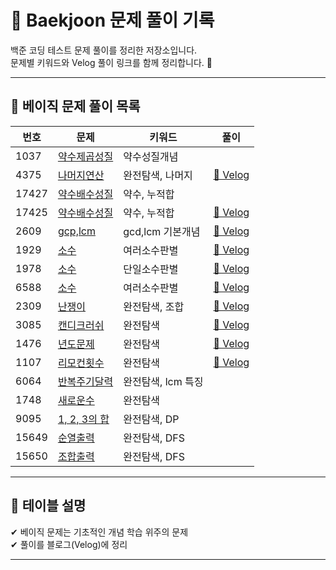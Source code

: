 # 📘 Baekjoon 문제 풀이 기록


백준 코딩 테스트 문제 풀이를 정리한 저장소입니다.  
문제별 키워드와 Velog 풀이 링크를 함께 정리합니다. 🚀



---

## 📌 **베이직 문제 풀이 목록**

| 번호  | 문제 | 키워드 | 풀이 |
|------|------|------|------|
| 1037 | [약수제곱성질](https://www.acmicpc.net/problem/1037) | 약수성질개념 |  |
| 4375 | [나머지연산](https://www.acmicpc.net/problem/4375) | 완전탐색, 나머지 | [🔗 Velog](https://velog.io/@literallyme/%EB%B0%B1%EC%A4%80-4375-%EB%AC%B8%EC%A0%9C%ED%92%80%EC%9D%B4-%EB%82%98%EB%A8%B8%EC%A7%80-%EC%97%B0%EC%82%B0-%EC%84%B1%EC%A7%88-%EC%95%8C%EA%B3%A0%EB%A6%AC%EC%A6%98-647j7rn8) |
| 17427 | [약수배수성질](https://www.acmicpc.net/problem/17427) | 약수, 누적합 | |
| 17425 | [약수배수성질](https://www.acmicpc.net/problem/17425) | 약수, 누적합 | [🔗 Velog](https://velog.io/@literallyme/%EB%B0%B1%EC%A4%80-17425-%EC%95%BD%EC%88%98%EC%9D%98-%ED%95%A9-%EB%AC%B8%EC%A0%9C-%ED%92%80%EC%9D%B4) |
| 2609 | [gcp,lcm](https://www.acmicpc.net/problem/2609) | gcd,lcm 기본개념 | [🔗 Velog](https://velog.io/@literallyme/%EB%B0%B1%EC%A4%80-2609-%EB%AC%B8%EC%A0%9C-%ED%92%80%EC%9D%B4-%EC%B5%9C%EB%8C%80%EA%B3%B5%EC%95%BD%EC%88%98%EC%99%80-%EC%B5%9C%EC%86%8C%EA%B3%B5%EB%B0%B0%EC%88%98-%EA%B5%AC%ED%95%98%EB%8A%94-%EC%95%8C%EA%B3%A0%EB%A6%AC%EC%A6%98) |
| 1929 | [소수](https://www.acmicpc.net/problem/1929) | 여러소수판별 | [🔗 Velog](https://velog.io/@literallyme/%EB%B0%B1%EC%A4%80-1978-1929-%EB%AC%B8%EC%A0%9C-%ED%92%80%EC%9D%B4-%EC%86%8C%EC%88%98-%ED%8C%90%EB%B3%84-%EC%95%8C%EA%B3%A0%EB%A6%AC%EC%A6%98) |
| 1978 | [소수](https://www.acmicpc.net/problem/1978) | 단일소수판별 | [🔗 Velog](https://velog.io/@literallyme/%EB%B0%B1%EC%A4%80-1978-1929-%EB%AC%B8%EC%A0%9C-%ED%92%80%EC%9D%B4-%EC%86%8C%EC%88%98-%ED%8C%90%EB%B3%84-%EC%95%8C%EA%B3%A0%EB%A6%AC%EC%A6%98) |
| 6588 | [소수](https://www.acmicpc.net/problem/6588) | 여러소수판별 | [🔗 Velog](https://velog.io/@literallyme/%EB%B0%B1%EC%A4%80-2309%EB%B2%88-%EB%AC%B8%EC%A0%9C%ED%92%80%EC%9D%B4-%EC%86%8C%EC%88%98-%ED%8C%90%EB%B3%84-%EC%95%8C%EA%B3%A0%EB%A6%AC%EC%A6%98) |
| 2309 | [난쟁이](https://www.acmicpc.net/problem/2309) | 완전탐색, 조합 | [🔗 Velog](https://velog.io/@literallyme/%EB%B0%B1%EC%A4%80-2309%EB%B2%88-%EB%AC%B8%EC%A0%9C%ED%92%80%EC%9D%B4-%EC%86%8C%EC%88%98-%ED%8C%90%EB%B3%84-%EC%95%8C%EA%B3%A0%EB%A6%AC%EC%A6%98) |
| 3085 | [캔디크러쉬](https://www.acmicpc.net/problem/3085) | 완전탐색 | [🔗 Velog](https://velog.io/@literallyme/3805%EB%B2%88-%EB%AC%B8%EC%A0%9C%ED%92%80%EC%9D%B4-%EC%99%84%EC%A0%84%ED%83%90%EC%83%89-%EC%95%8C%EA%B3%A0%EB%A6%AC%EC%A6%98-%EC%8B%9C%EB%AE%AC%EB%A0%88%EC%9D%B4%EC%85%98) |
| 1476 | [년도문제](https://www.acmicpc.net/problem/1476) | 완전탐색 |  [🔗 Velog](https://velog.io/@literallyme/1476%EB%B2%88-%EB%AC%B8%EC%A0%9C-%ED%92%80%EC%9D%B4-%EC%99%84%EC%A0%84%ED%83%90%EC%83%89-%EC%95%8C%EA%B3%A0%EB%A6%AC%EC%A6%98) |
| 1107 | [리모컨횟수](https://www.acmicpc.net/problem/1107) | 완전탐색 |  [🔗 Velog](https://velog.io/@literallyme/1107%EB%B2%88-%EB%AC%B8%EC%A0%9C%ED%92%80%EC%9D%B4-%EC%99%84%EC%A0%84%ED%83%90%EC%83%89-%EC%95%8C%EA%B3%A0%EB%A6%AC%EC%A6%98) |
| 6064 | [반복주기달력](https://www.acmicpc.net/problem/6064) | 완전탐색, lcm 특징 | |
| 1748 | [새로운수](https://www.acmicpc.net/problem/1748) | 완전탐색 | |
| 9095 | [1, 2, 3의 합](https://www.acmicpc.net/problem/9095) | 완전탐색, DP | |
| 15649 | [순열출력](https://www.acmicpc.net/problem/15649) | 완전탐색, DFS | |
| 15650 | [조합출력](https://www.acmicpc.net/problem/15650) | 완전탐색, DFS | |




---

## 🎯 **테이블 설명**
✔ 베이직 문제는 기초적인 개념 학습 위주의 문제   
✔ 풀이를 블로그(Velog)에 정리  

---
